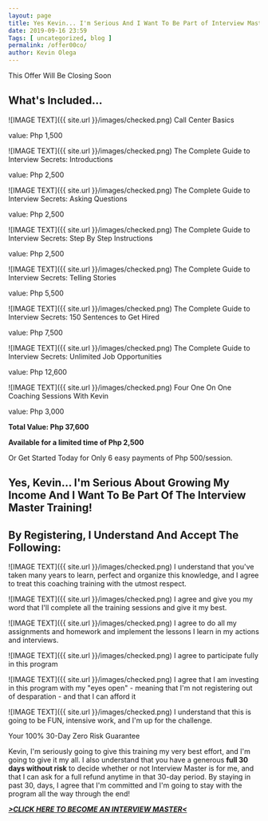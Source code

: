```yaml
--- 
layout: page 
title: Yes Kevin... I'm Serious And I Want To Be Part of Interview Master
date: 2019-09-16 23:59
Tags: [ uncategorized, blog ]
permalink: /offer00co/ 
author: Kevin Olega 
--- 
```

This Offer Will Be Closing Soon

## What's Included...

![IMAGE TEXT]({{ site.url }}/images/checked.png) Call Center Basics

value: Php 1,500


![IMAGE TEXT]({{ site.url }}/images/checked.png) The Complete Guide to Interview Secrets: Introductions

value: Php 2,500

![IMAGE TEXT]({{ site.url }}/images/checked.png) The Complete Guide to Interview Secrets: Asking Questions

value: Php 2,500

![IMAGE TEXT]({{ site.url }}/images/checked.png) The Complete Guide to Interview Secrets: Step By Step Instructions

value: Php 2,500

![IMAGE TEXT]({{ site.url }}/images/checked.png) The Complete Guide to Interview Secrets: Telling Stories

value: Php 5,500

![IMAGE TEXT]({{ site.url }}/images/checked.png) The Complete Guide to Interview Secrets: 150 Sentences to Get Hired

value: Php 7,500

![IMAGE TEXT]({{ site.url }}/images/checked.png) The Complete Guide to Interview Secrets: Unlimited Job Opportunities

value: Php 12,600

![IMAGE TEXT]({{ site.url }}/images/checked.png) Four One On One Coaching Sessions With Kevin

value: Php 3,000

**Total Value: Php 37,600**

**Available for a limited time of Php 2,500**

Or Get Started Today for Only 6 easy payments of Php 500/session.


## Yes, Kevin... I'm Serious About Growing My Income And I Want To Be Part Of The Interview Master Training!

## By Registering, I Understand And Accept The Following:

![IMAGE TEXT]({{ site.url }}/images/checked.png) I understand that you've taken many years to learn, perfect and organize this knowledge, and I agree to treat this coaching training with the utmost respect.

![IMAGE TEXT]({{ site.url }}/images/checked.png) I agree and give you my word that I'll complete all the training sessions and give it my best.

![IMAGE TEXT]({{ site.url }}/images/checked.png) I agree to do all my assignments and homework and implement the lessons I learn in my actions and interviews.

![IMAGE TEXT]({{ site.url }}/images/checked.png) I agree to participate fully in this program

![IMAGE TEXT]({{ site.url }}/images/checked.png) I agree that I am investing in this program with my "eyes open" - meaning that I'm not registering out of desparation - and that I can afford it

![IMAGE TEXT]({{ site.url }}/images/checked.png) I understand that this is going to be FUN, intensive work, and I'm up for the challenge.

Your 100% 30-Day Zero Risk Guarantee

Kevin, I'm seriously going to give this training my very best effort, and I'm going to give it my all. I also understand that you have a generous **full 30 days without risk** to decide whether or not Interview Master is for me, and that I can ask for a full refund anytime in that 30-day period. By staying in past 30, days, I agree that I'm committed and I'm going to stay with the program all the way through the end!

_**[>CLICK HERE TO BECOME AN INTERVIEW MASTER<](https://callcentertrainingtips.com/appointment)**_